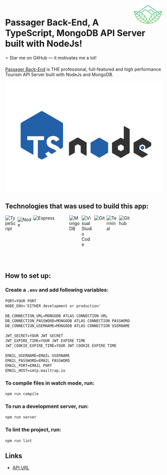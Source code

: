 <a href="https://passager.herokuapp.com/api/v1">
    <img src="https://raw.githubusercontent.com/AliFarajzade/passager-frontend/master/public/images/logo-gradient.png" alt="Node" title="Node" align="right" height="60" />
</a>

# Passager Back-End, A TypeScript, MongoDB API Server built with NodeJs!

:star: Star me on GitHub — it motivates me a lot!

[Passager Back-End](https://passager.herokuapp.com/api/v1) is THE professional, full-featured and
high performance Tourism API Server built with NodeJs and MongoDB.

[![Foruma](https://raw.githubusercontent.com/TypeStrong/ts-node/HEAD/logo.svg?sanitize=true)]()

## Technologies that was used to build this app:

<div style='display: flex; gap: 5px; flex-wrap: wrap;'>
<img align="left" title='TypeScript' alt="TypeScript" width="35px" src="https://upload.wikimedia.org/wikipedia/commons/4/4c/Typescript_logo_2020.svg" />
<img align="left" title='Node' alt="Node" width="45px" style='transform: translateY(5px);' src="https://nodejs.org/static/images/logos/nodejs-new-pantone-white.svg" />
<img align="left" title='Express' alt="Express" width="111px" src="https://www.geekandjob.com/uploads/wiki/2e5b0058b2d38158b21439fe06e9b8fabe3cb139.png" />
<img align="left" title='MongoDB' alt="MongoDB" width="35px" src="https://www.tutorialsteacher.com/Content/images/home/mongodb.svg" />
<img align="left" title='Visual Studio Code' alt="Visual Studio Code" width="35px" src="https://upload.wikimedia.org/wikipedia/commons/9/9a/Visual_Studio_Code_1.35_icon.svg" />
<img align="left" title='Git' alt="Git" width="35px" src="https://upload.wikimedia.org/wikipedia/commons/3/3f/Git_icon.svg" />
<img align="left" title='Terminal' alt="Terminal" width="35px" src="https://upload.wikimedia.org/wikipedia/commons/thumb/d/d8/High-contrast-utilities-terminal.svg/1024px-High-contrast-utilities-terminal.svg.png" />
<img align="left" title='Github' alt="Github" width="35px" src="https://github.githubassets.com/images/modules/logos_page/Octocat.png" />
</div>

<br >
<br >
<br >

## How to set up:

### Create a `.env` and add following variables:

```
PORT=YOUR PORT
NODE_ENV='EITHER development or production'

DB_CONNECTION_URL=MONGODB ATLAS CONNECTION URL
DB_CONNECTION_PASSWORD=MONGODB ATLAS CONNECTION PASSWORD
DB_CONNECTION_USERNAME=MONGODB ATLAS CONNECTION USERNAME

JWT_SECRET=YOUR JWT SECRET
JWT_EXPIRE_TIME=YOUR JWT EXPIRE TIME
JWT_COOKIE_EXPIRE_TIME=YOUR JWT COOKIE EXPIRE TIME

EMAIL_USERNAME=EMAIL USERNAME
EMAIL_PASSWORD=EMAIL PASSWORD
EMAIL_PORT=EMAIL PORT
EMAIL_HOST=smtp.mailtrap.io
```

### To compile files in watch mode, run:

```
npm run compile
```

### To run a development server, run:

```
npm run server
```

### To lint the project, run:

```
npm run lint
```

## Links

-   [API URL](https://passager.herokuapp.com/api/v1)
